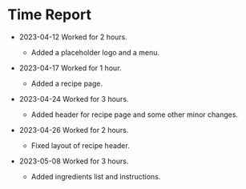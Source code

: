 # Time Report

- 2023-04-12 Worked for 2 hours.
  - Added a placeholder logo and a menu.

- 2023-04-17 Worked for 1 hour.
  - Added a recipe page.

- 2023-04-24 Worked for 3 hours.
  - Added header for recipe page and some other minor changes.

- 2023-04-26 Worked for 2 hours.
  - Fixed layout of recipe header.

- 2023-05-08 Worked for 3 hours.
  - Added ingredients list and instructions.
